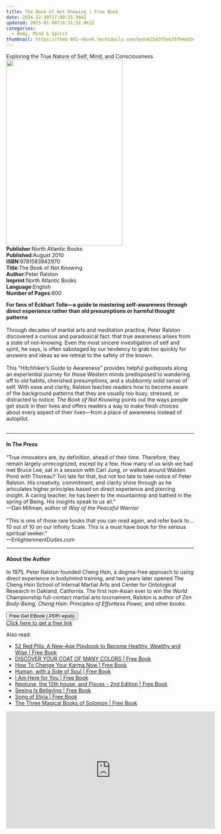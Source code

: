 ```yaml
---
title: The Book of Not Knowing | Free Book
date: 2024-12-30T17:00:25.904Z
updated: 2025-01-06T16:31:52.061Z
categories:
  - Body, Mind & Spirit
thumbnail: https://thmb-001-ebook.techidaily.com/6eda62543f5eb78fb4eb5edc1c7ebe08b8c82bf8837d9f2441ebe7bbbbcf3d48.jpg
---
```

<main id="book-container">
  <div class="flex flex-col">
    <div class="book-brief flex-1 py-6 px-4 sm:p-6 md:py-10 md:px-8">
      <!-- brief-->
      <div class="book-brief-main">
        Exploring the True Nature of Self, Mind, and Consciousness
      </div>
    </div>
    <div
      class="book-meta-info flex-1 grid gap-4 col-start-1 col-end-3 row-start-1 sm:mb-6 sm:grid-cols-4 lg:gap-6 lg:col-start-2 lg:row-end-6 lg:row-span-6 lg:mb-0"
    >
      <div
        class="book-meta-info-left place-content-center mt-4 p-4 text-sm leading-6 col-start-2 col-span-2 dark:text-slate-400"
      >
        <img
          class="w-full h-500 object-cover rounded-lg sm:h-255 sm:col-span-2 lg:col-span-full"
          src="https://img-001-ebook.techidaily.com/0ea2c54ffa44617f3f8f7327466fd51818753477628f6a91d06ef03283d60ee3.jpg"
          alt=""
          width="312"
          height="500"
        />
      </div>
      <div
        class="book-meta-info-right mt-2 col-start-1 row-start-2 col-span-3 self-center"
      >
        <!-- meta data  -->
        <div class="flex flex-col px-4 md:px-8">
          <div class="flex-1">
            <strong>Publisher</strong>:<span class="px-2"
              >North Atlantic Books</span
            >
          </div>
          <div class="flex-1">
            <strong>Published</strong>:<span class="px-2">August 2010</span>
          </div>
          <div class="flex-1">
            <strong>ISBN</strong>:<span class="px-2">9781583942970</span>
          </div>
          <div class="flex-1">
            <strong>Title</strong>:<span class="px-2"
              >The Book of Not Knowing</span
            >
          </div>
          <div class="flex-1">
            <strong>Author</strong>:<span class="px-2">Peter Ralston</span>
          </div>
          <div class="flex-1">
            <strong>Imprint</strong>:<span class="px-2"
              >North Atlantic Books</span
            >
          </div>
          <div class="flex-1">
            <strong>Language</strong>:<span class="px-2">English</span>
          </div>
          <div class="flex-1">
            <strong>Number of Pages</strong>:<span class="px-2">600</span>
          </div>
        </div>
      </div>
    </div>
    <div class="book-description flex-1 py-6 px-4 sm:p-6 md:py-10 md:px-8">
      <div class="book-description-main">
        <div accordion-content="" id="description">
          <p>
            <b
              >For fans of Eckhart Tolle—a guide to mastering self-awareness
              through direct experience rather than old presumptions or harmful
              thought patterns</b
            ><br /><br />Through decades of martial arts and meditation
            practice, Peter Ralston discovered a curious and paradoxical fact:
            that true awareness arises from a state of
            not-knowing<i>.&nbsp;</i>Even the most sincere investigation of self
            and spirit, he says, is often sabotaged by our tendency to grab too
            quickly for answers and ideas as we retreat to the safety of the
            known. <br /><br />This "Hitchhiker’s Guide to Awareness" provides
            helpful guideposts along an experiential journey for those Western
            minds predisposed to wandering off to old habits, cherished
            presumptions, and a stubbornly solid sense of self. With ease and
            clarity, Ralston teaches readers how to become aware of the
            background patterns that they are usually too busy, stressed, or
            distracted to notice.&nbsp;<i>The Book of Not Knowing</i
            >&nbsp;points out the ways people get stuck in their lives and
            offers readers a way to make fresh choices about every aspect of
            their lives—from a place of awareness instead of autopilot.<br /><br />
          </p>
        </div>
        <div class="accordion-fader"></div>
      </div>
    </div>
    <div class="book-excerpts flex-1 py-6 px-4 sm:p-6 md:py-10 md:px-8">
      <!-- excerpts-->
      <div class="book-excerpts-main">
        <hr />
        <h4 class="placeholder placeholder-heading">
          <span>In The Press</span>
        </h4>
        <p>
          “True innovators are, by definition, ahead of their time. Therefore,
          they remain largely unrecognized, except by a few. How many of us wish
          we had met Bruce Lee, sat in a session with Carl Jung, or walked
          around Walden Pond with Thoreau? Too late for that, but not too late
          to take notice of Peter Ralston. His creativity, commitment, and
          clarity shine through as he articulates higher principles based on
          direct experience and piercing insight. A caring teacher, he has been
          to the mountaintop and bathed in the spring of Being. His insights
          speak to us all.”<br />—Dan Millman, author of
          <i>Way of the Peaceful Warrior</i><br /><br />“This is one of those
          rare books that you can read again, and refer back to… 10 out of 10 on
          our Infinity Scale. This is a must have book for the serious spiritual
          seeker.”<br />
          —EnlightenmentDudes.com
        </p>
      </div>
    </div>
    <div class="book-about-author flex-1 py-6 px-4 sm:p-6 md:py-10 md:px-8">
      <!-- about author-->
      <div class="book-main-author-main">
        <hr />
        <h4 class="placeholder placeholder-heading">
          <span>About the Author</span>
        </h4>
        <p></p>
        <p>
          In 1975, Peter Ralston founded Cheng Hsin, a dogma-free approach to
          using direct experience in body/mind training, and two years later
          opened The Cheng Hsin School of Internal Martial Arts and Center for
          Ontological Research in Oakland, California. The first non-Asian ever
          to win the World Championship full-contact martial arts tournament,
          Ralston is author of <i>Zen Body-Being, Cheng</i>
          <i>Hsin: Principles of Effortless Power, </i>and other books.
        </p>
        <p></p>
      </div>
    </div>
    <div class="book-free-get flex-1 py-6 px-4 sm:p-6 md:py-10 md:px-8">
      <button
        id="btn-free-get"
        class="bg-blue-500 hover:bg-blue-700 text-white font-bold py-2 px-4 rounded"
      >
        Free Get EBook (.PDF/.epub)
      </button>
      <div id="countdown-display" class="px-2 text-lg mt-2"></div>
      <a
        id="free-link"
        class="hidden bg-blue-500 hover:bg-blue-700 text-white font-bold py-2 px-4 rounded"
        href="https://www.ebooks.com/en-us/book/563676/the-book-of-not-knowing/peter-ralston/"
        target="_blank"
        >Click here to get a free link</a
      >
    </div>
    <script>
      let countdownTime = 0;
      let countdownInterval = null;
      document
        .getElementById('btn-free-get')
        .addEventListener('click', startCountdown);
      function startCountdown() {
        countdownTime = new Date().getTime() + 60000 * 3;
        countdownInterval = setInterval(updateCountdown, 1000);
        document.getElementById('btn-free-get').disabled = true;
        document
          .getElementById('btn-free-get')
          .classList.add('bg-gray-500', 'cursor-not-allowed');
      }
      function updateCountdown() {
        let currentTime = new Date().getTime();
        let timeLeft = countdownTime - currentTime;
        let secondsLeft = Math.floor(timeLeft / 1000);
        document.getElementById('countdown-display').innerHTML =
          `Remaining time: ${secondsLeft} seconds.`;
        if (secondsLeft <= 0) {
          clearInterval(countdownInterval);
          document.getElementById('btn-free-get').classList.add('hidden');
          document.getElementById('free-link').classList.remove('hidden');
          document.getElementById('countdown-display').innerHTML = '';
        }
      }
    </script>
  </div>
</main>

<ins class="adsbygoogle"
      style="display:block"
      data-ad-client="ca-pub-7571918770474297"
      data-ad-slot="8358498916"
      data-ad-format="auto"
      data-full-width-responsive="true"></ins>
    

<span class="atpl-alsoreadstyle">Also read:</span>
<div><ul>
<li><a href="https://novels-ebooks.techidaily.com/209911084-9781529047745-52-red-pills-a-new-age-playbook-to-become-healthy-wealthy-and-wise/"><u>52 Red Pills: A New-Age Playbook to Become Healthy, Wealthy and Wise | Free Book</u></a></li>
<li><a href="https://novels-ebooks.techidaily.com/209911629-9781951460013-discover-your-coat-of-many-colors/"><u>DISCOVER YOUR COAT OF MANY COLORS | Free Book</u></a></li>
<li><a href="https://novels-ebooks.techidaily.com/209909867-9780999664841-how-to-change-your-karma-now/"><u>How To Change Your Karma Now | Free Book</u></a></li>
<li><a href="https://novels-ebooks.techidaily.com/209911906-9780998987767-human-with-a-side-of-soul/"><u>Human, with a Side of Soul | Free Book</u></a></li>
<li><a href="https://novels-ebooks.techidaily.com/209911862-9781733156417-i-am-here-for-you/"><u>I Am Here for You | Free Book</u></a></li>
<li><a href="https://novels-ebooks.techidaily.com/209911855-9781732309616-neptune-the-12th-house-and-pisces-2nd-edition/"><u>Neptune, the 12th house, and Pisces - 2nd Edition | Free Book</u></a></li>
<li><a href="https://novels-ebooks.techidaily.com/209911680-9780578624549-seeing-is-believing/"><u>Seeing Is Believing | Free Book</u></a></li>
<li><a href="https://novels-ebooks.techidaily.com/209911653-9780997545036-song-of-eliria/"><u>Song of Eliria | Free Book</u></a></li>
<li><a href="https://novels-ebooks.techidaily.com/209911692-9781946774118-the-three-magical-books-of-solomon/"><u>The Three Magical Books of Solomon | Free Book</u></a></li>
</ul></div>

<!-- affiliate ads begin -->
<iframe width="560" height="315" src="https://www.youtube.com/embed/3UyJuZYzjt0?si=W87GeyzVKVORAk7S" title="YouTube video player" frameborder="0" allow="accelerometer; autoplay; clipboard-write; encrypted-media; gyroscope; picture-in-picture; web-share" referrerpolicy="strict-origin-when-cross-origin" allowfullscreen></iframe>
<!-- affiliate ads end -->

